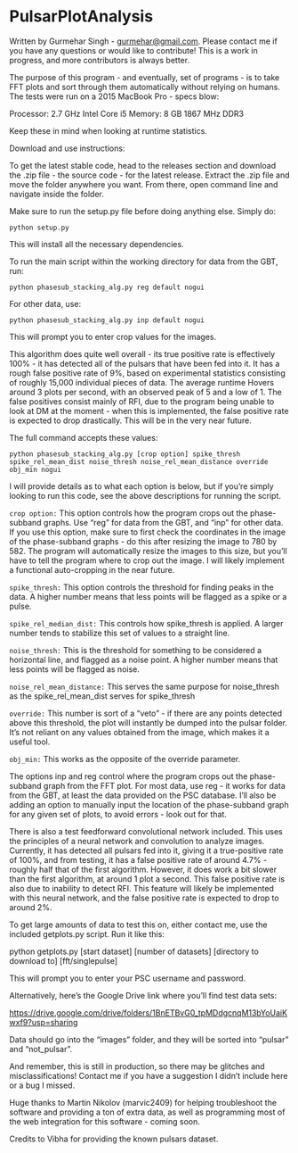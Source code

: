 # PulsarPlotAnalysis

Written by Gurmehar Singh - gurmehar@gmail.com. Please contact me if you have any questions or would like to contribute!
This is a work in progress, and more contributors is always better.

The purpose of this program - and eventually, set of programs - is to take FFT plots and sort through them automatically
without relying on humans. The tests were run on a 2015 MacBook Pro - specs blow:

Processor: 2.7 GHz Intel Core i5
Memory: 8 GB 1867 MHz DDR3 

Keep these in mind when looking at runtime statistics.

Download and use instructions:

To get the latest stable code, head to the releases section and download the .zip file - the source code - for the latest
release. Extract the .zip file and move the folder anywhere you want. From there, open command line and navigate inside the folder.

Make sure to run the setup.py file before doing anything else. Simply do:

```python setup.py```

This will install all the necessary dependencies.

To run the main script within the working directory for data from the GBT, run:

```python phasesub_stacking_alg.py reg default nogui```

For other data, use:

```python phasesub_stacking_alg.py inp default nogui```

This will prompt you to enter crop values for the images.

This algorithm does quite well overall - its true positive rate is effectively 100% - it has detected all of the pulsars that have been fed into it.
It has a rough false positive rate of 9%, based on experimental statistics consisting of roughly 15,000 individual pieces of data. The average runtime
Hovers around 3 plots per second, with an observed peak of 5 and a low of 1. The false positives consist mainly of RFI, due to the program being unable
to look at DM at the moment - when this is implemented, the false positive rate is expected to drop drastically. This will be in the very near future.

The full command accepts these values:

```python phasesub_stacking_alg.py [crop option] spike_thresh spike_rel_mean_dist noise_thresh noise_rel_mean_distance override obj_min nogui```

I will provide details as to what each option is below, but if you’re simply looking to run this code, see the above descriptions for running
the script.

```crop option:```
This option controls how the program crops out the phase-subband graphs. Use “reg” for data from the GBT, and “inp” for other data. If you
use this option, make sure to first check the coordinates in the image of the phase-subband graphs - do this after resizing the image to
780 by 582. The program will automatically resize the images to this size, but you’ll have to tell the program where to crop out the image.
I will likely implement a functional auto-cropping in the near future.

```spike_thresh:```
This option controls the threshold for finding peaks in the data. A higher number means that less points will be flagged as 
a spike or a pulse.

```spike_rel_median_dist:```
This controls how spike_thresh is applied. A larger number tends to stabilize this set of values to a straight line.

```noise_thresh:```
This is the threshold for something to be considered a horizontal line, and flagged as a noise point. A higher number means that
less points will be flagged as noise.

```noise_rel_mean_distance:```
This serves the same purpose for noise_thresh as the spike_rel_mean_dist serves for spike_thresh

```override:```
This number is sort of a “veto” - if there are any points detected above this threshold, the plot will instantly be dumped into the
pulsar folder. It’s not reliant on any values obtained from the image, which makes it a useful tool.

```obj_min:```
This works as the opposite of the override parameter.

The options inp and reg control where the program crops out the phase-subband graph from the FFT plot. 
For most data, use reg - it works for data from the GBT, at least the data provided on the PSC database. I’ll also be adding an option to 
manually input the location of the phase-subband graph for any given set of plots, to avoid errors - look out for that.

There is also a test feedforward convolutional network included. This uses the principles of a neural network and convolution to analyze
images. Currently, it has detected all pulsars fed into it, giving it a true-positive rate of 100%, and from testing, it has a false positive
rate of around 4.7% - roughly half that of the first algorithm. However, it does work a bit slower than the first algorithm, at around 1 plot a 
second. This false positive rate is also due to inability to detect RFI. This feature will likely be implemented with this neural network, and the
false positive rate is expected to drop to around 2%.

To get large amounts of data to test this on, either contact me, use the included getplots.py script. Run it like this:

python getplots.py [start dataset] [number of datasets] [directory to download to] [fft/singlepulse]

This will prompt you to enter your PSC username and password.

Alternatively, here’s the Google Drive link where you’ll find test data sets:

https://drive.google.com/drive/folders/1BnETBvG0_tpMDdgcnqM13bYoUaiKwxf9?usp=sharing

Data should go into the “images” folder, and they will be sorted into “pulsar” and “not_pulsar”.

And remember, this is still in production, so there may be glitches and misclassifications! Contact me if you have a suggestion
I didn’t include here or a bug I missed.

Huge thanks to Martin Nikolov (marvic2409) for helping troubleshoot the software and providing a ton of extra data, as well as programming most of the web integration for 
this software - coming soon.

Credits to Vibha for providing the known pulsars dataset.